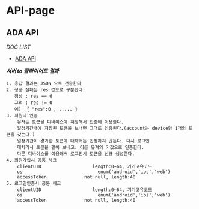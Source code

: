# API-page
## __ADA API__

*DOC LIST*
* [ADA API](/fit_ada?pass=fitadavmfhwprxm!1)

*<strong>서버 to 클라이어트 결과</strong>*

	1. 응답 결과는 JSON 으로 전송한다
	2. 성공 실패는 res 값으로 구분한다.
       정상 : res == 0
       그외 : res != 0
	   예)  { "res":0 , ..... }
	3. 회원의 인증
		유져는 토큰을 디바이스에 저장해서 인증에 이용한다.
		일정기간내에 저장된 토큰을 보내면 그대로 인증된다.(account는 device당 1개의 토큰을 갖는다.)
		일정기간이 경과한 토큰에 대해서는 인정하지 않는다. 다시 로그인
		매처리시 토큰을 같이 보내고. 이를 유져의 키값으로 인증한다.
		다른 디바이스를 이용해서 로그인시 토큰을 신규 생성한다.
	4. 회원가입시 공통 체크
		clientUID                   length:0~64, 기기고유코드
		os                            enum('android','ios','web')
		accessToken              not null, length:40
	5. 로그인인증시 공통 체크
		clientUID                   length:0~64, 기기고유코드
		os                            enum('android','ios','web')
		accessToken              not null, length:40
